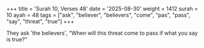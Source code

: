 +++
title = 'Surah 10, Verses 48'
date = '2025-08-30'
weight = 1412
surah = 10
ayah = 48
tags = ["ask", "believer", "believers", "come", "pas", "pass", "say", "threat", "true"]
+++

They ask ˹the believers˺, “When will this threat come to pass if what you say is true?”